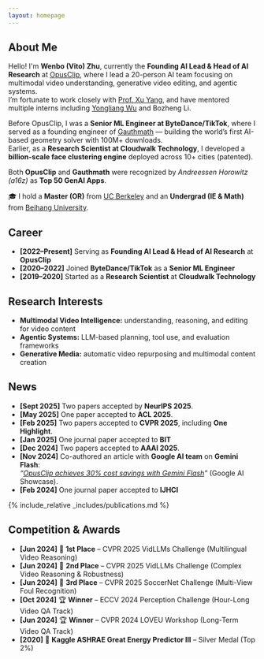 ```yaml
---
layout: homepage
---
```


## About Me

Hello! I'm **Wenbo (Vito) Zhu**, currently the **Founding AI Lead & Head of AI Research** at [OpusClip](https://www.opusclip.com), where I lead a 20-person AI team focusing on multimodal video understanding, generative video editing, and agentic systems.  
I’m fortunate to work closely with [Prof. Xu Yang](https://yxpalmweb.github.io/), and have mentored multiple interns including [Yongliang Wu](https://yongliang-wu.github.io/) and Bozheng Li.  

Before OpusClip, I was a **Senior ML Engineer at ByteDance/TikTok**, where I served as a founding engineer of [Gauthmath](https://www.gauthmath.com/) — building the world’s first AI-based geometry solver with 100M+ downloads.  
Earlier, as a **Research Scientist at Cloudwalk Technology**, I developed a **billion-scale face clustering engine** deployed across 10+ cities (patented).  

Both **OpusClip** and **Gauthmath** were recognized by *Andreessen Horowitz (a16z)* as **Top 50 GenAI Apps**.  

🎓 I hold a **Master (OR)** from [UC Berkeley](https://engineering.berkeley.edu/) and an **Undergrad (IE & Math)** from [Beihang University](https://ev.buaa.edu.cn/).  

## Career

- **[2022–Present]** Serving as **Founding AI Lead & Head of AI Research** at **OpusClip**
- **[2020–2022]** Joined **ByteDance/TikTok** as a **Senior ML Engineer**
- **[2019–2020]** Started as a **Research Scientist** at **Cloudwalk Technology**

## Research Interests

- **Multimodal Video Intelligence:** understanding, reasoning, and editing for video content  
- **Agentic Systems:** LLM-based planning, tool use, and evaluation frameworks  
- **Generative Media:** automatic video repurposing and multimodal content creation  

## News

- **[Sept 2025]** Two papers accepted by **NeurIPS 2025**.
- **[May 2025]** One paper accepted to **ACL 2025**.  
- **[Feb 2025]** Two papers accepted to **CVPR 2025**, including **One Highlight**.  
- **[Jan 2025]** One journal paper accepted to **BIT** 
- **[Dec 2024]** Two papers accepted to **AAAI 2025**.  
- **[Nov 2024]** Co-authored an article with **Google AI team** on **Gemini Flash**:  
  *“[OpusClip achieves 30% cost savings with Gemini Flash](https://ai.google.dev/showcase/opusclip)”* (Google AI Showcase).  
- **[Feb 2024]** One journal paper accepted to **IJHCI**

{% include_relative _includes/publications.md %}

## Competition & Awards

- **[Jun 2024]** 🥇 **1st Place** – CVPR 2025 VidLLMs Challenge (Multilingual Video Reasoning)  
- **[Jun 2024]** 🥈 **2nd Place** – CVPR 2025 VidLLMs Challenge (Complex Video Reasoning & Robustness)  
- **[Jun 2024]** 🥉 **3rd Place** – CVPR 2025 SoccerNet Challenge (Multi-View Foul Recognition)  
- **[Oct 2024]** 🏆 **Winner** – ECCV 2024 Perception Challenge (Hour-Long Video QA Track)  
- **[Jun 2024]** 🏆 **Winner** – CVPR 2024 LOVEU Workshop (Long-Term Video QA Track)    
- **[2020]** 🥈 **Kaggle ASHRAE Great Energy Predictor III** – Silver Medal (Top 2%)  

